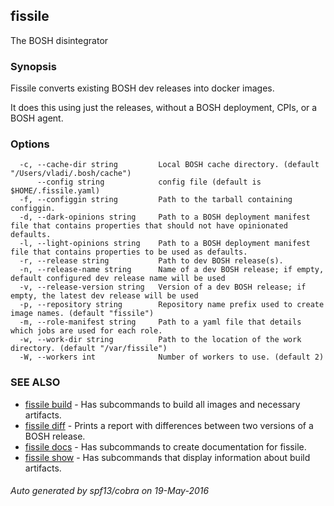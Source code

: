 ## fissile

The BOSH disintegrator

### Synopsis



Fissile converts existing BOSH dev releases into docker images.

It does this using just the releases, without a BOSH deployment, CPIs, or a BOSH 
agent.


### Options

```
  -c, --cache-dir string         Local BOSH cache directory. (default "/Users/vladi/.bosh/cache")
      --config string            config file (default is $HOME/.fissile.yaml)
  -f, --configgin string         Path to the tarball containing configgin.
  -d, --dark-opinions string     Path to a BOSH deployment manifest file that contains properties that should not have opinionated defaults.
  -l, --light-opinions string    Path to a BOSH deployment manifest file that contains properties to be used as defaults.
  -r, --release string           Path to dev BOSH release(s).
  -n, --release-name string      Name of a dev BOSH release; if empty, default configured dev release name will be used
  -v, --release-version string   Version of a dev BOSH release; if empty, the latest dev release will be used
  -p, --repository string        Repository name prefix used to create image names. (default "fissile")
  -m, --role-manifest string     Path to a yaml file that details which jobs are used for each role.
  -w, --work-dir string          Path to the location of the work directory. (default "/var/fissile")
  -W, --workers int              Number of workers to use. (default 2)
```

### SEE ALSO
* [fissile build](fissile_build.md)	 - Has subcommands to build all images and necessary artifacts.
* [fissile diff](fissile_diff.md)	 - Prints a report with differences between two versions of a BOSH release.
* [fissile docs](fissile_docs.md)	 - Has subcommands to create documentation for fissile.
* [fissile show](fissile_show.md)	 - Has subcommands that display information about build artifacts.

###### Auto generated by spf13/cobra on 19-May-2016

